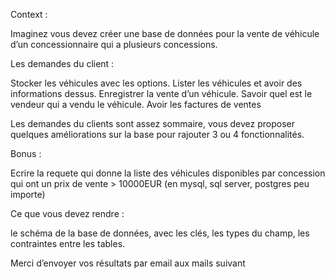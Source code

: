 Context :

Imaginez vous devez créer une base de données pour la vente de véhicule d’un concessionnaire qui a plusieurs concessions.

Les demandes du client :

Stocker les véhicules avec les options.
Lister les véhicules et avoir des informations dessus.
Enregistrer la vente d’un véhicule.
Savoir quel est le vendeur qui a vendu le véhicule.
Avoir les factures de ventes

Les demandes du clients sont assez sommaire, vous devez proposer quelques améliorations sur la base pour rajouter 3 ou 4 fonctionnalités.

Bonus :

Ecrire la requete qui donne la liste des véhicules disponibles par concession qui ont un prix de vente > 10000EUR (en mysql, sql server, postgres peu importe)

Ce que vous devez rendre : 

le schéma de la base de données, avec les clés, les types du champ, les contraintes entre les tables.


Merci d’envoyer vos résultats par email aux mails suivant
